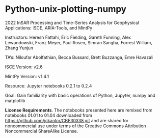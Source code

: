 # Python-unix-plotting-numpy
2022 InSAR Processing and Time-Series Analysis for Geophysical Applications: ISCE, ARIA-Tools, and MintPy

Instructors: Heresh Fattahi, Eric Fielding, Gareth Funning, Alex Lewandowski, Franz Meyer, Paul Rosen, Simran Sangha, Forrest William, Zhang Yunjun

TA’s: Niloufar Abolfathian, Becca Bussard, Brett Buzzanga, Emre Havazali

ISCE Version: v2.6

MintPy Version: v1.4.1

Resource: Jupyter notebooks 0.2.1 to 0.2.4

Goal: Gain familiarity with basic operations of Python, Jupyter, numpy and matplotlib


**License Requirements**. The notebooks presented here are remixed from notebooks 01.01 to 01.04 downloaded from https://github.com/jckantor/CBE30338.git and are shared for noncommercial use under terms of the Creative Commons Attribution Noncommercial ShareAlike License. 
